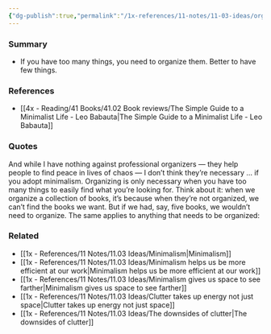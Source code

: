 ```yaml
---
{"dg-publish":true,"permalink":"/1x-references/11-notes/11-03-ideas/organization-is-needed-when-there-are-many-things-minimalism-may-be-a-better-option/","title":"Organization is needed when there are many things. Minimalism may be a better option."}
---
```



### Summary
- If you have too many things, you need to organize them. Better to have few things.

### References
- [[4x - Reading/41 Books/41.02 Book reviews/The Simple Guide to a Minimalist Life - Leo Babauta\|The Simple Guide to a Minimalist Life - Leo Babauta]]

### Quotes
And while I have nothing against professional organizers — they help people to find peace in lives of chaos — I don’t think they’re necessary … if you adopt minimalism. Organizing is only necessary when you have too many things to easily find what you’re looking for.
Think about it: when we organize a collection of books, it’s because when they’re not organized, we can’t find the books we want. But if we had, say, five books, we wouldn’t need to organize. The same applies to anything that needs to be organized:


### Related
- [[1x - References/11 Notes/11.03 Ideas/Minimalism\|Minimalism]]
- [[1x - References/11 Notes/11.03 Ideas/Minimalism helps us be more efficient at our work\|Minimalism helps us be more efficient at our work]]
- [[1x - References/11 Notes/11.03 Ideas/Minimalism gives us space to see farther\|Minimalism gives us space to see farther]]
- [[1x - References/11 Notes/11.03 Ideas/Clutter takes up energy not just space\|Clutter takes up energy not just space]]
- [[1x - References/11 Notes/11.03 Ideas/The downsides of clutter\|The downsides of clutter]]